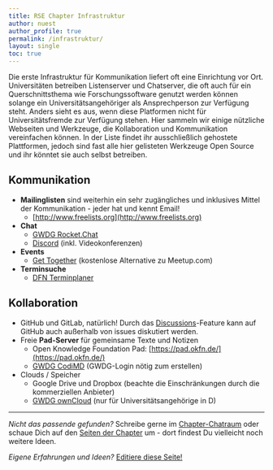 ```yaml
---
title: RSE Chapter Infrastruktur
author: nuest
author_profile: true
permalink: /infrastruktur/
layout: single
toc: true
---
```


Die erste Infrastruktur für Kommunikation liefert oft eine Einrichtung vor Ort.
Universitäten betreiben Listenserver und Chatserver, die oft auch für ein Querschnittsthema wie Forschungssoftware genutzt werden können solange ein Universitätsangehöriger als Ansprechperson zur Verfügung steht.
Anders sieht es aus, wenn diese Platformen nicht für Universitätsfremde zur Verfügung stehen.
Hier sammeln wir einige nützliche Webseiten und Werkzeuge, die Kollaboration und Kommunikation vereinfachen können.
In der Liste findet ihr ausschließlich gehostete Plattformen, jedoch sind fast alle hier gelisteten Werkzeuge Open Source und ihr könntet sie auch selbst betreiben.

## Kommunikation

- **Mailinglisten** sind weiterhin ein sehr zugängliches und inklusives Mittel der Kommunikation - jeder hat und kennt Email!
  - [http://www.freelists.org](http://www.freelists.org)
- **Chat**
  - [GWDG Rocket.Chat](https://chat.gwdg.de)
  - [Discord](https://discord.com/) (inkl. Videokonferenzen)
- **Events**
  - [Get Together](https://gettogether.community/) (kostenlose Alternative zu Meetup.com)
- **Terminsuche**
  - [DFN Terminplaner](https://terminplaner4.dfn.de/)

## Kollaboration

- GitHub und GitLab, natürlich! Durch das [Discussions](https://docs.github.com/en/discussions/quickstart)-Feature kann auf GitHub auch außerhalb von issues diskutiert werden.
- Freie **Pad-Server** für gemeinsame Texte und Notizen
  - Open Knowledge Foundation Pad: [https://pad.okfn.de/](https://pad.okfn.de/)
  - [GWDG CodiMD](https://pad.gwdg.de/) (GWDG-Login nötig zum erstellen)
- Clouds / Speicher
  - Google Drive und Dropbox (beachte die Einschränkungen durch die kommerziellen Anbieter)
  - [GWDG ownCloud](https://www.gwdg.de/storage-services/gwdg-owncloud) (nur für Universitätsangehörige in D)

------

_Nicht das passende gefunden?_ Schreibe gerne im [Chapter-Chatraum](https://chat.gwdg.de/channel/derse_chapter) oder schaue Dich auf den [Seiten der Chapter](/chapter/) um - dort findest Du vielleicht noch weitere Ideen.

_Eigene Erfahrungen und Ideen?_ [Editiere diese Seite!](https://github.com/DE-RSE/chapter/blob/master/infrastruktur.md)
